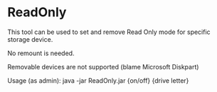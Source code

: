 # ReadOnly
This tool can be used to set and remove Read Only mode for specific storage device.

No remount is needed.

Removable devices are not supported (blame Microsoft Diskpart)

Usage (as admin): java -jar ReadOnly.jar {on/off} {drive letter}
